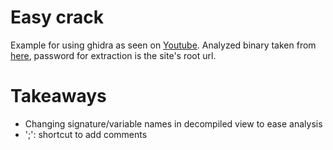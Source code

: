 # Easy crack

Example for using ghidra as seen on [Youtube](https://www.youtube.com/watch?v=fTGTnrgjuGA).
Analyzed binary taken from [here](https://crackmes.one/crackme/5b8a37a433c5d45fc286ad83), password for extraction is the site's root url.

# Takeaways

* Changing signature/variable names in decompiled view to ease analysis
* ';': shortcut to add comments
